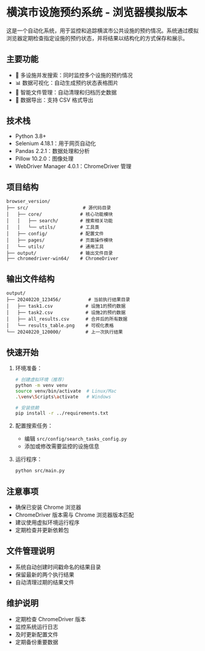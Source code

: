 # 横滨市设施预约系统 - 浏览器模拟版本

这是一个自动化系统，用于监控和追踪横滨市公共设施的预约情况。系统通过模拟浏览器定期检查指定设施的预约状态，并将结果以结构化的方式保存和展示。

## 主要功能

- 🎯 多设施并发搜索：同时监控多个设施的预约情况
- 📊 数据可视化：自动生成预约状态表格图片
- 📁 智能文件管理：自动清理和归档历史数据
- 📝 数据导出：支持 CSV 格式导出

## 技术栈

- Python 3.8+
- Selenium 4.18.1：用于网页自动化
- Pandas 2.2.1：数据处理和分析
- Pillow 10.2.0：图像处理
- WebDriver Manager 4.0.1：ChromeDriver 管理

## 项目结构

```
browser_version/
├── src/                    # 源代码目录
│   ├── core/              # 核心功能模块
│   │   ├── search/        # 搜索相关功能
│   │   └── utils/         # 工具类
│   ├── config/            # 配置文件
│   ├── pages/             # 页面操作模块
│   └── utils/             # 通用工具
├── output/                # 输出文件目录
├── chromedriver-win64/    # ChromeDriver
```

## 输出文件结构

```
output/
├── 20240220_123456/          # 当前执行结果目录
│   ├── task1.csv            # 设施1的预约数据
│   ├── task2.csv            # 设施2的预约数据
│   ├── all_results.csv      # 合并后的所有数据
│   └── results_table.png    # 可视化表格
└── 20240220_120000/         # 上一次执行结果
```

## 快速开始

1. 环境准备：
   ```bash
   # 创建虚拟环境（推荐）
   python -m venv venv
   source venv/bin/activate  # Linux/Mac
   .\venv\Scripts\activate   # Windows

   # 安装依赖
   pip install -r ../requirements.txt
   ```

2. 配置搜索任务：
   - 编辑 `src/config/search_tasks_config.py`
   - 添加或修改需要监控的设施信息

3. 运行程序：
   ```bash
   python src/main.py
   ```

## 注意事项

- 确保已安装 Chrome 浏览器
- ChromeDriver 版本需与 Chrome 浏览器版本匹配
- 建议使用虚拟环境运行程序
- 定期检查并更新依赖包

## 文件管理说明

- 系统自动创建时间戳命名的结果目录
- 保留最新的两个执行结果
- 自动清理过期的结果文件

## 维护说明

- 定期检查 ChromeDriver 版本
- 监控系统运行日志
- 及时更新配置文件
- 定期备份重要数据 